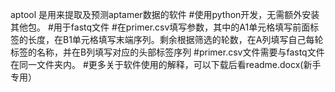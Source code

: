 aptool 是用来提取及预测aptamer数据的软件
#使用python开发，无需额外安装其他包。
#用于fastq文件
#在primer.csv填写参数，其中的A1单元格填写前面标签的长度，在B1单元格填写末端序列。剩余根据筛选的轮数，在A列填写自己每轮标签的名称，并在B列填写对应的头部标签序列
#primer.csv文件需要与fastq文件在同一文件夹内。
#更多关于软件使用的解释，可以下载后看readme.docx(新手专用）